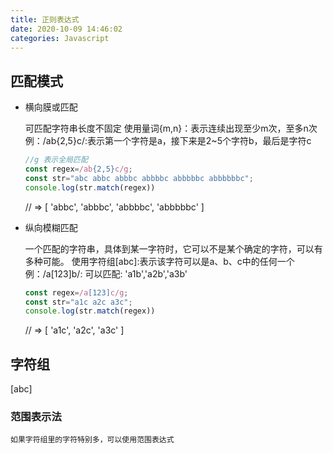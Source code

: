 ```yaml
---
title: 正则表达式
date: 2020-10-09 14:46:02
categories: Javascript
---
```


## 匹配模式

- 横向膜或匹配

    可匹配字符串长度不固定
    使用量词{m,n}：表示连续出现至少m次，至多n次
    例：/ab{2,5}c/:表示第一个字符是a，接下来是2~5个字符b，最后是字符c
    ```javascript
    //g 表示全局匹配
    const regex=/ab{2,5}c/g;
    const str="abc abbc abbbc abbbbc abbbbbc abbbbbbc";
    console.log(str.match(regex))
    ```
    // => [ 'abbc', 'abbbc', 'abbbbc', 'abbbbbc' ]
    
- 纵向模糊匹配
    
    一个匹配的字符串，具体到某一字符时，它可以不是某个确定的字符，可以有多种可能。
    使用字符组[abc]:表示该字符可以是a、b、c中的任何一个
    例：/a[123]b/: 可以匹配: 'a1b','a2b','a3b'
    ```javascript
    const regex=/a[123]c/g;
    const str="a1c a2c a3c";
    console.log(str.match(regex))
    ``` 
    // => [ 'a1c', 'a2c', 'a3c' ]

## 字符组

[abc]

### 范围表示法

    如果字符组里的字符特别多，可以使用范围表达式
    
